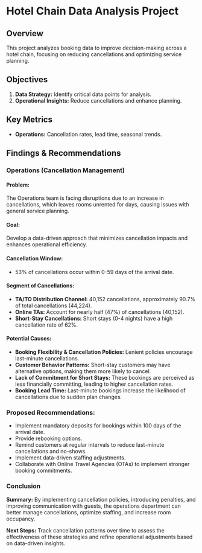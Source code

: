 # Hotel Chain Data Analysis Project

## Overview
This project analyzes booking data to improve decision-making across a hotel chain, focusing on reducing cancellations and optimizing service planning.

## Objectives
1. **Data Strategy:** Identify critical data points for analysis.
2. **Operational Insights:** Reduce cancellations and enhance planning.

## Key Metrics
- **Operations:** Cancellation rates, lead time, seasonal trends.

## Findings & Recommendations
### **Operations (Cancellation Management)**
#### Problem:
The Operations team is facing disruptions due to an increase in cancellations, which leaves rooms unrented for days, causing issues with general service planning.

#### Goal:
Develop a data-driven approach that minimizes cancellation impacts and enhances operational efficiency.

#### Cancellation Window:
- 53% of cancellations occur within 0-59 days of the arrival date.

#### Segment of Cancellations:
- **TA/TO Distribution Channel:** 40,152 cancellations, approximately 90.7% of total cancellations (44,224).
- **Online TAs:** Account for nearly half (47%) of cancellations (40,152).
- **Short-Stay Cancellations:** Short stays (0-4 nights) have a high cancellation rate of 62%.

#### Potential Causes:
- **Booking Flexibility & Cancellation Policies:** Lenient policies encourage last-minute cancellations.
- **Customer Behavior Patterns:** Short-stay customers may have alternative options, making them more likely to cancel.
- **Lack of Commitment for Short Stays:** These bookings are perceived as less financially committing, leading to higher cancellation rates.
- **Booking Lead Time:** Last-minute bookings increase the likelihood of cancellations due to sudden plan changes.

### **Proposed Recommendations:**
- Implement mandatory deposits for bookings within 100 days of the arrival date.
- Provide rebooking options.
- Remind customers at regular intervals to reduce last-minute cancellations and no-shows.
- Implement data-driven staffing adjustments.
- Collaborate with Online Travel Agencies (OTAs) to implement stronger booking commitments.

### **Conclusion**
**Summary:** By implementing cancellation policies, introducing penalties, and improving communication with guests, the operations department can better manage cancellations, optimize staffing, and increase room occupancy.

**Next Steps:** Track cancellation patterns over time to assess the effectiveness of these strategies and refine operational adjustments based on data-driven insights.

